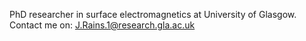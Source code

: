 PhD researcher in surface electromagnetics at University of Glasgow. Contact me on: J.Rains.1@research.gla.ac.uk


<!---
jimrains/jimrains is a ✨ special ✨ repository because its `README.md` (this file) appears on your GitHub profile.
You can click the Preview link to take a look at your changes.
--->
